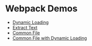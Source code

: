 Webpack Demos
=============

- [Dynamic Loading](./dynamic-loading)
- [Extract Text](./extract-text)
- [Common File](./common-file)
- [Common File with Dynamic Loading](./common-dynamic)